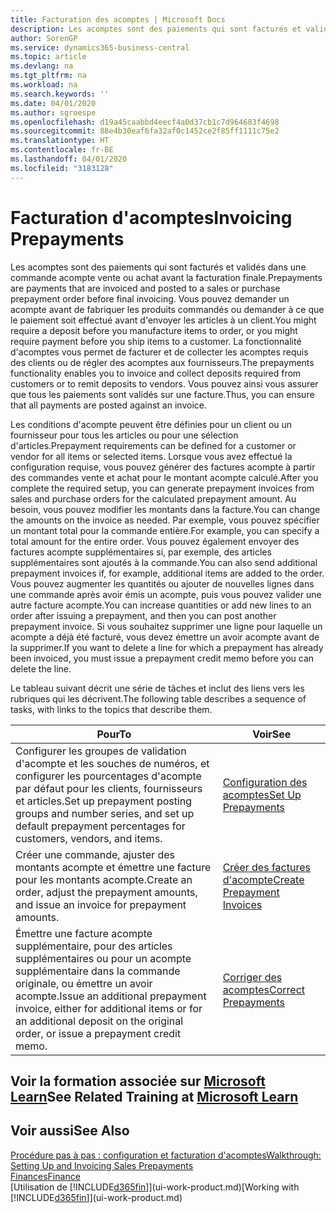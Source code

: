 ```yaml
---
title: Facturation des acomptes | Microsoft Docs
description: Les acomptes sont des paiements qui sont facturés et validés dans une commande acompte vente ou achat avant la facturation finale. Vous pouvez demander un acompte avant de fabriquer les produits commandés ou demander à ce que le paiement soit effectué avant d'envoyer les articles à un client. La fonctionnalité d'acomptes vous permet de facturer et de collecter les acomptes requis des clients ou de régler des acomptes aux fournisseurs. Vous pouvez ainsi vous assurer que tous les paiements sont validés sur une facture.
author: SorenGP
ms.service: dynamics365-business-central
ms.topic: article
ms.devlang: na
ms.tgt_pltfrm: na
ms.workload: na
ms.search.keywords: ''
ms.date: 04/01/2020
ms.author: sgroespe
ms.openlocfilehash: d19a45caabbd4eecf4a0d37cb1c7d964683f4698
ms.sourcegitcommit: 88e4b30eaf6fa32af0c1452ce2f85ff1111c75e2
ms.translationtype: HT
ms.contentlocale: fr-BE
ms.lasthandoff: 04/01/2020
ms.locfileid: "3183128"
---
```

# <a name="invoicing-prepayments"></a><span data-ttu-id="9a7da-106">Facturation d'acomptes</span><span class="sxs-lookup"><span data-stu-id="9a7da-106">Invoicing Prepayments</span></span>
<span data-ttu-id="9a7da-107">Les acomptes sont des paiements qui sont facturés et validés dans une commande acompte vente ou achat avant la facturation finale.</span><span class="sxs-lookup"><span data-stu-id="9a7da-107">Prepayments are payments that are invoiced and posted to a sales or purchase prepayment order before final invoicing.</span></span> <span data-ttu-id="9a7da-108">Vous pouvez demander un acompte avant de fabriquer les produits commandés ou demander à ce que le paiement soit effectué avant d'envoyer les articles à un client.</span><span class="sxs-lookup"><span data-stu-id="9a7da-108">You might require a deposit before you manufacture items to order, or you might require payment before you ship items to a customer.</span></span> <span data-ttu-id="9a7da-109">La fonctionnalité d'acomptes vous permet de facturer et de collecter les acomptes requis des clients ou de régler des acomptes aux fournisseurs.</span><span class="sxs-lookup"><span data-stu-id="9a7da-109">The prepayments functionality enables you to invoice and collect deposits required from customers or to remit deposits to vendors.</span></span> <span data-ttu-id="9a7da-110">Vous pouvez ainsi vous assurer que tous les paiements sont validés sur une facture.</span><span class="sxs-lookup"><span data-stu-id="9a7da-110">Thus, you can ensure that all payments are posted against an invoice.</span></span>  

 <span data-ttu-id="9a7da-111">Les conditions d'acompte peuvent être définies pour un client ou un fournisseur pour tous les articles ou pour une sélection d'articles.</span><span class="sxs-lookup"><span data-stu-id="9a7da-111">Prepayment requirements can be defined for a customer or vendor for all items or selected items.</span></span> <span data-ttu-id="9a7da-112">Lorsque vous avez effectué la configuration requise, vous pouvez générer des factures acompte à partir des commandes vente et achat pour le montant acompte calculé.</span><span class="sxs-lookup"><span data-stu-id="9a7da-112">After you complete the required setup, you can generate prepayment invoices from sales and purchase orders for the calculated prepayment amount.</span></span> <span data-ttu-id="9a7da-113">Au besoin, vous pouvez modifier les montants dans la facture.</span><span class="sxs-lookup"><span data-stu-id="9a7da-113">You can change the amounts on the invoice as needed.</span></span> <span data-ttu-id="9a7da-114">Par exemple, vous pouvez spécifier un montant total pour la commande entière.</span><span class="sxs-lookup"><span data-stu-id="9a7da-114">For example, you can specify a total amount for the entire order.</span></span> <span data-ttu-id="9a7da-115">Vous pouvez également envoyer des factures acompte supplémentaires si, par exemple, des articles supplémentaires sont ajoutés à la commande.</span><span class="sxs-lookup"><span data-stu-id="9a7da-115">You can also send additional prepayment invoices if, for example, additional items are added to the order.</span></span> <span data-ttu-id="9a7da-116">Vous pouvez augmenter les quantités ou ajouter de nouvelles lignes dans une commande après avoir émis un acompte, puis vous pouvez valider une autre facture acompte.</span><span class="sxs-lookup"><span data-stu-id="9a7da-116">You can increase quantities or add new lines to an order after issuing a prepayment, and then you can post another prepayment invoice.</span></span> <span data-ttu-id="9a7da-117">Si vous souhaitez supprimer une ligne pour laquelle un acompte a déjà été facturé, vous devez émettre un avoir acompte avant de la supprimer.</span><span class="sxs-lookup"><span data-stu-id="9a7da-117">If you want to delete a line for which a prepayment has already been invoiced, you must issue a prepayment credit memo before you can delete the line.</span></span>  

 <span data-ttu-id="9a7da-118">Le tableau suivant décrit une série de tâches et inclut des liens vers les rubriques qui les décrivent.</span><span class="sxs-lookup"><span data-stu-id="9a7da-118">The following table describes a sequence of tasks, with links to the topics that describe them.</span></span>

|<span data-ttu-id="9a7da-119">**Pour**</span><span class="sxs-lookup"><span data-stu-id="9a7da-119">**To**</span></span>|<span data-ttu-id="9a7da-120">**Voir**</span><span class="sxs-lookup"><span data-stu-id="9a7da-120">**See**</span></span>|  
|------------|-------------|  
|<span data-ttu-id="9a7da-121">Configurer les groupes de validation d'acompte et les souches de numéros, et configurer les pourcentages d'acompte par défaut pour les clients, fournisseurs et articles.</span><span class="sxs-lookup"><span data-stu-id="9a7da-121">Set up prepayment posting groups and number series, and set up default prepayment percentages for customers, vendors, and items.</span></span>|[<span data-ttu-id="9a7da-122">Configuration des acomptes</span><span class="sxs-lookup"><span data-stu-id="9a7da-122">Set Up Prepayments</span></span>](finance-set-up-prepayments.md)|
|<span data-ttu-id="9a7da-123">Créer une commande, ajuster des montants acompte et émettre une facture pour les montants acompte.</span><span class="sxs-lookup"><span data-stu-id="9a7da-123">Create an order, adjust the prepayment amounts, and issue an invoice for prepayment amounts.</span></span>|[<span data-ttu-id="9a7da-124">Créer des factures d'acompte</span><span class="sxs-lookup"><span data-stu-id="9a7da-124">Create Prepayment Invoices</span></span>](finance-how-to-create-prepayment-invoices.md)|  
|<span data-ttu-id="9a7da-125">Émettre une facture acompte supplémentaire, pour des articles supplémentaires ou pour un acompte supplémentaire dans la commande originale, ou émettre un avoir acompte.</span><span class="sxs-lookup"><span data-stu-id="9a7da-125">Issue an additional prepayment invoice, either for additional items or for an additional deposit on the original order, or issue a prepayment credit memo.</span></span>|[<span data-ttu-id="9a7da-126">Corriger des acomptes</span><span class="sxs-lookup"><span data-stu-id="9a7da-126">Correct Prepayments</span></span>](finance-how-to-correct-prepayments.md)|  

## <a name="see-related-training-at-microsoft-learn"></a><span data-ttu-id="9a7da-127">Voir la formation associée sur [Microsoft Learn](/learn/modules/prepayment-invoices-dynamics-365-business-central/index)</span><span class="sxs-lookup"><span data-stu-id="9a7da-127">See Related Training at [Microsoft Learn](/learn/modules/prepayment-invoices-dynamics-365-business-central/index)</span></span>

## <a name="see-also"></a><span data-ttu-id="9a7da-128">Voir aussi</span><span class="sxs-lookup"><span data-stu-id="9a7da-128">See Also</span></span>  
[<span data-ttu-id="9a7da-129">Procédure pas à pas : configuration et facturation d'acomptes</span><span class="sxs-lookup"><span data-stu-id="9a7da-129">Walkthrough: Setting Up and Invoicing Sales Prepayments</span></span>](walkthrough-setting-up-and-invoicing-sales-prepayments.md)  
[<span data-ttu-id="9a7da-130">Finances</span><span class="sxs-lookup"><span data-stu-id="9a7da-130">Finance</span></span>](finance.md)  
<span data-ttu-id="9a7da-131">[Utilisation de [!INCLUDE[d365fin](includes/d365fin_md.md)]](ui-work-product.md)</span><span class="sxs-lookup"><span data-stu-id="9a7da-131">[Working with [!INCLUDE[d365fin](includes/d365fin_md.md)]](ui-work-product.md)</span></span>
